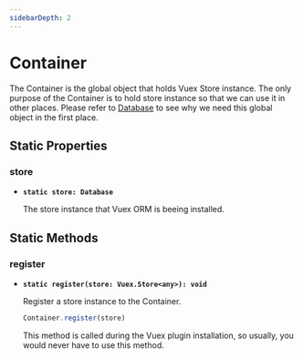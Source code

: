 ```yaml
---
sidebarDepth: 2
---
```


# Container

The Container is the global object that holds Vuex Store instance. The only purpose of the Container is to hold store instance so that we can use it in other places. Please refer to [Database](/api/database/database) to see why we need this global object in the first place.

## Static Properties

### store

- **`static store: Database`**

  The store instance that Vuex ORM is beeing installed.

## Static Methods

### register

- **`static register(store: Vuex.Store<any>): void`**

  Register a store instance to the Container.

  ```js
  Container.register(store)
  ```

  This method is called during the Vuex plugin installation, so usually, you would never have to use this method.
